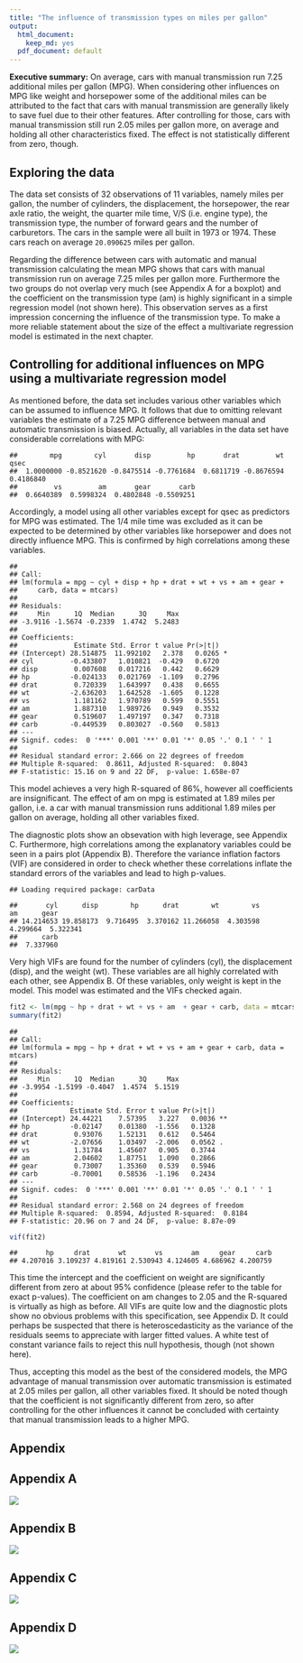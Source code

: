 ```yaml
---
title: "The influence of transmission types on miles per gallon"
output:
  html_document:
    keep_md: yes
  pdf_document: default
---
```

**Executive summary:** On average, cars with manual transmission run 7.25 additional miles per gallon (MPG). When considering other influences on MPG like weight and horsepower some of the additional miles can be attributed to the fact that cars with manual transmission are generally likely to save fuel due to their other features. After controlling for those, cars with manual transmission still run 2.05 miles per gallon more, on average and holding all other characteristics fixed. The effect is not statistically different from zero, though.

## Exploring the data
The data set consists of 32 observations of 11 variables, namely miles per gallon, the number of cylinders, the displacement, the horsepower, the rear axle ratio, the weight, the quarter mile time, V/S (i.e. engine type), the transmission type, the number of forward gears and the number of carburetors. The cars in the sample were all built in 1973 or 1974. These cars reach on average ``20.090625`` miles per gallon.

Regarding the difference between cars with automatic and manual transmission calculating the mean MPG shows that cars with manual transmission run on average 7.25 miles per gallon more. Furthermore the two groups do not overlap very much (see Appendix A for a boxplot) and the coefficient on the transmission type (am) is highly significant in a simple regression model (not shown here). This observation serves as a first impression concerning the influence of the transmission type. To make a more reliable statement about the size of the effect a multivariate regression model is estimated in the next chapter.

## Controlling for additional influences on MPG using a multivariate regression model
As mentioned before, the data set includes various other variables which can be assumed to influence MPG. It follows that due to omitting relevant variables the estimate of a 7.25 MPG difference between manual and automatic transmission is biased. Actually, all variables in the data set have considerable correlations with MPG:


```
##        mpg        cyl       disp         hp       drat         wt       qsec 
##  1.0000000 -0.8521620 -0.8475514 -0.7761684  0.6811719 -0.8676594  0.4186840 
##         vs         am       gear       carb 
##  0.6640389  0.5998324  0.4802848 -0.5509251
```

Accordingly, a model using all other variables except for qsec as predictors for MPG was estimated. The 1/4 mile time was excluded as it can be expected to be determined by other variables like horsepower and does not directly influence MPG. This is confirmed by high correlations among these variables.


```
## 
## Call:
## lm(formula = mpg ~ cyl + disp + hp + drat + wt + vs + am + gear + 
##     carb, data = mtcars)
## 
## Residuals:
##     Min      1Q  Median      3Q     Max 
## -3.9116 -1.5674 -0.2339  1.4742  5.2483 
## 
## Coefficients:
##              Estimate Std. Error t value Pr(>|t|)  
## (Intercept) 28.514875  11.992102   2.378   0.0265 *
## cyl         -0.433807   1.010821  -0.429   0.6720  
## disp         0.007608   0.017216   0.442   0.6629  
## hp          -0.024133   0.021769  -1.109   0.2796  
## drat         0.720339   1.643997   0.438   0.6655  
## wt          -2.636203   1.642528  -1.605   0.1228  
## vs           1.181162   1.970789   0.599   0.5551  
## am           1.887310   1.989726   0.949   0.3532  
## gear         0.519607   1.497197   0.347   0.7318  
## carb        -0.449539   0.803027  -0.560   0.5813  
## ---
## Signif. codes:  0 '***' 0.001 '**' 0.01 '*' 0.05 '.' 0.1 ' ' 1
## 
## Residual standard error: 2.666 on 22 degrees of freedom
## Multiple R-squared:  0.8611,	Adjusted R-squared:  0.8043 
## F-statistic: 15.16 on 9 and 22 DF,  p-value: 1.658e-07
```

This model achieves a very high R-squared of 86%, however all coefficients are insignificant. The effect of am on mpg is estimated at 1.89 miles per gallon, i.e. a car with manual transmission runs additional 1.89 miles per gallon on average, holding all other variables fixed. 

The diagnostic plots show an obsevation with high leverage, see Appendix C. Furthermore, high correlations among the explanatory variables could be seen in a pairs plot (Appendix B). Therefore the variance inflation factors (VIF) are considered in order to check whether these correlations inflate the standard errors of the variables and lead to high p-values.


```
## Loading required package: carData
```

```
##       cyl      disp        hp      drat        wt        vs        am      gear 
## 14.214653 19.858173  9.716495  3.370162 11.266058  4.303598  4.299664  5.322341 
##      carb 
##  7.337960
```

Very high VIFs are found for the number of cylinders (cyl), the displacement (disp), and the weight (wt). These variables are all highly correlated with each other, see Appendix B. Of these variables, only weight is kept in the model. This model was estimated and the VIFs checked again.


```r
fit2 <- lm(mpg ~ hp + drat + wt + vs + am  + gear + carb, data = mtcars)
summary(fit2)
```

```
## 
## Call:
## lm(formula = mpg ~ hp + drat + wt + vs + am + gear + carb, data = mtcars)
## 
## Residuals:
##     Min      1Q  Median      3Q     Max 
## -3.9954 -1.5199 -0.4047  1.4574  5.1519 
## 
## Coefficients:
##             Estimate Std. Error t value Pr(>|t|)   
## (Intercept) 24.44221    7.57395   3.227   0.0036 **
## hp          -0.02147    0.01380  -1.556   0.1328   
## drat         0.93076    1.52131   0.612   0.5464   
## wt          -2.07656    1.03497  -2.006   0.0562 . 
## vs           1.31784    1.45607   0.905   0.3744   
## am           2.04602    1.87751   1.090   0.2866   
## gear         0.73007    1.35360   0.539   0.5946   
## carb        -0.70001    0.58536  -1.196   0.2434   
## ---
## Signif. codes:  0 '***' 0.001 '**' 0.01 '*' 0.05 '.' 0.1 ' ' 1
## 
## Residual standard error: 2.568 on 24 degrees of freedom
## Multiple R-squared:  0.8594,	Adjusted R-squared:  0.8184 
## F-statistic: 20.96 on 7 and 24 DF,  p-value: 8.87e-09
```

```r
vif(fit2) 
```

```
##       hp     drat       wt       vs       am     gear     carb 
## 4.207016 3.109237 4.819161 2.530943 4.124605 4.686962 4.200759
```

This time the intercept and the coefficient on weight are significantly different from zero at about 95% confidence (please refer to the table for exact p-values). The coefficient on am changes to 2.05 and the R-squared is virtually as high as before. All VIFs are quite low and the diagnostic plots show no obvious problems with this specification, see Appendix D. It could perhaps be suspected that there is heteroscedasticity as the variance of the residuals seems to appreciate with larger fitted values. A white test of constant variance fails to reject this null hypothesis, though (not shown here). 

Thus, accepting this model as the best of the considered models, the MPG advantage of manual transmission over automatic transmission is estimated at 2.05 miles per gallon, all other variables fixed. It should be noted though that the coefficient is not significantly different from zero, so after controlling for the other influences it cannot be concluded with certainty that manual transmission leads to a higher MPG.



## Appendix
## Appendix A
![](MotorTrend_files/figure-html/unnamed-chunk-5-1.png)<!-- -->

## Appendix B
![](MotorTrend_files/figure-html/unnamed-chunk-6-1.png)<!-- -->

## Appendix C 
![](MotorTrend_files/figure-html/unnamed-chunk-7-1.png)<!-- -->

## Appendix D
![](MotorTrend_files/figure-html/unnamed-chunk-8-1.png)<!-- -->
